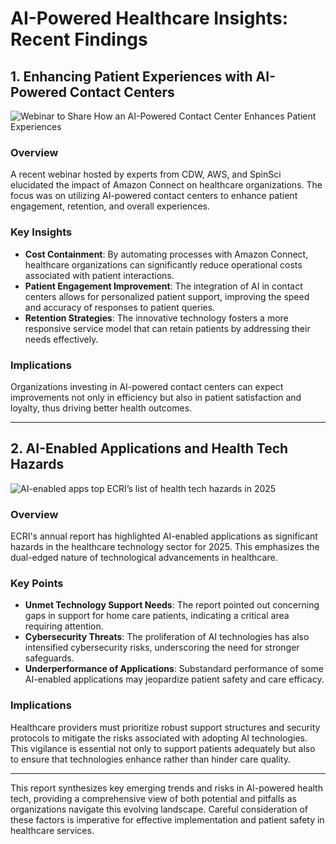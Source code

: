# AI-Powered Healthcare Insights: Recent Findings

## 1. Enhancing Patient Experiences with AI-Powered Contact Centers

![Webinar to Share How an AI-Powered Contact Center Enhances Patient Experiences](https://encrypted-tbn0.gstatic.com/images?q=tbn:ANd9GcRdOomsyhesjYSuz7pxZKwkzL57-ME1CwrjtW83b_HsSrfR2oDjNUtRB3xLeA&s)  

### Overview
A recent webinar hosted by experts from CDW, AWS, and SpinSci elucidated the impact of Amazon Connect on healthcare organizations. The focus was on utilizing AI-powered contact centers to enhance patient engagement, retention, and overall experiences.

### Key Insights
- **Cost Containment**: By automating processes with Amazon Connect, healthcare organizations can significantly reduce operational costs associated with patient interactions.
- **Patient Engagement Improvement**: The integration of AI in contact centers allows for personalized patient support, improving the speed and accuracy of responses to patient queries.
- **Retention Strategies**: The innovative technology fosters a more responsive service model that can retain patients by addressing their needs effectively.

### Implications
Organizations investing in AI-powered contact centers can expect improvements not only in efficiency but also in patient satisfaction and loyalty, thus driving better health outcomes.

---

## 2. AI-Enabled Applications and Health Tech Hazards

![AI-enabled apps top ECRI’s list of health tech hazards in 2025](https://encrypted-tbn0.gstatic.com/images?q=tbn:ANd9GcQZ5O8aaUPFz3oBCq02LNlpJDsliV1LjeRBDt5LHnfmC-PoaKIRChjtQU4KLQ&s)  

### Overview
ECRI's annual report has highlighted AI-enabled applications as significant hazards in the healthcare technology sector for 2025. This emphasizes the dual-edged nature of technological advancements in healthcare.

### Key Points
- **Unmet Technology Support Needs**: The report pointed out concerning gaps in support for home care patients, indicating a critical area requiring attention.
- **Cybersecurity Threats**: The proliferation of AI technologies has also intensified cybersecurity risks, underscoring the need for stronger safeguards.
- **Underperformance of Applications**: Substandard performance of some AI-enabled applications may jeopardize patient safety and care efficacy.

### Implications
Healthcare providers must prioritize robust support structures and security protocols to mitigate the risks associated with adopting AI technologies. This vigilance is essential not only to support patients adequately but also to ensure that technologies enhance rather than hinder care quality.

---

This report synthesizes key emerging trends and risks in AI-powered health tech, providing a comprehensive view of both potential and pitfalls as organizations navigate this evolving landscape. Careful consideration of these factors is imperative for effective implementation and patient safety in healthcare services.